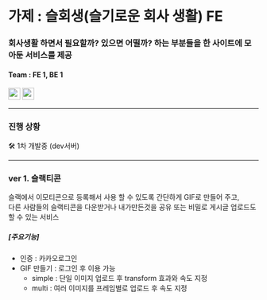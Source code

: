 # 가제 : 슬회생(슬기로운 회사 생활) FE

### 회사생활 하면서 필요할까? 있으면 어떨까? 하는 부분들을 한 사이트에 모아둔 서비스를 제공
#### Team : FE 1, BE 1
<Img src="https://img.shields.io/badge/Next.js-000?logo=nextdotjs&logoColor=fff&style=for-the-badge" height="24px" /> <Img src="https://img.shields.io/badge/TypeScript-007ACC?style=for-the-badge&logo=typescript&logoColor=white" height="24px" />

---

### 진행 상황
🛠️ 1차 개발중 (dev서버)

---

### ver 1. 슬랙티콘
슬랙에서 이모티콘으로 등록해서 사용 할 수 있도록 간단하게 GIF로 만들어 주고,<br />
다른 사람들의 슬랙티콘을 다운받거나 내가만든것을 공유 또는 비밀로 게시글 업로드도 할 수 있는 서비스
##### [주요기능]
- 인증 : 카카오로그인
- GIF 만들기 : 로그인 후 이용 가능
  - simple : 단일 이미지 업로드 후 transform 효과와 속도 지정
  - multi : 여러 이미지를 프레임별로 업로드 후 속도 지정
